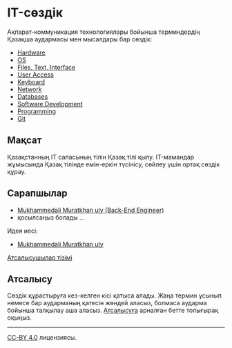 # IT-сөздік

Ақпарат-коммуникация технологиялары бойынша терминдердің Қазақша аудармасы мен мысалдары бар сөздік:

- [Hardware](dictionary.md/#құрал-жабдық)
- [OS](dictionary.md/#операциялық-жүйелер-ож)
- [Files, Text, Interface](dictionary.md/#файлдар-мәтін-интерфейс)
- [User Access](dictionary.md/#пайдаланушылар-құқық)
- [Keyboard](dictionary.md/#пернетақта-пернелерінің-таңбаларының-атаулары)
- [Network](dictionary.md/#желі-интернет)
- [Databases](dictionary.md/#дерекқорлар-дқ)
- [Software Development](dictionary.md/#бағдарламалық-жасақтама-әзірлеуге-қатысты)
- [Programming](dictionary.md/#бағдарламалау-тілдеріне-қатысты)
- [Git](dictionary.md/#git)

## Мақсат

Қазақстанның IT саласының тілін Қазақ тілі қылу. IT-мамандар жұмысында Қазақ тілінде емін-еркін
түсінісу, сөйлеу үшін ортақ сөздік құрау.

## Сарапшылар

- [Mukhammedali Muratkhan uly (Back-End Engineer)](https://github.com/son-of-Altay)
- қосылсаңыз болады ...

Идея иесі:

- [Mukhammedali Muratkhan uly](https://www.linkedin.com/in/muratkhan-m/)

[Атсалысушылар тізімі](https://github.com/son-of-Altay/eng-kk-dictionary/graphs/contributors)

## Атсалысу

Сөздік құрастыруға кез-келген кісі қатыса алады. Жаңа термин ұсынып немесе бар аударманың қатесін жөндей аласыз, болмаса
аударма бойынша талқылау аша аласыз. [Атсалысуға](CONTRIBUTING.md) арналған бетте толығырақ оқыңыз.

---
[CC-BY 4.0](https://creativecommons.org/licenses/by/4.0/deed.en) лицензиясы.